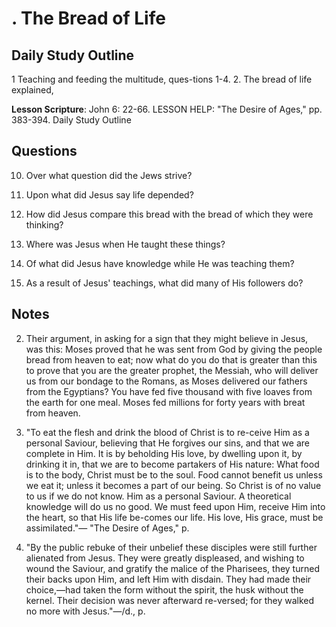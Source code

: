# . The Bread of Life

## Daily Study Outline

1 Teaching and feeding the multitude, ques-tions 1-4. 2. The bread of life explained,

**Lesson Scripture**: John 6: 22-66. LESSON HELP: "The Desire of Ages," pp. 383-394. Daily Study Outline

## Questions

10. Over what question did the Jews strive? 

11. Upon what did Jesus say life depended? 

13. How did Jesus compare this bread with the bread of which they were thinking? 

14. Where was Jesus when He taught these things? 

17. Of what did Jesus have knowledge while He was teaching them? 

19. As a result of Jesus' teachings, what did many of His followers do? 

## Notes

2. Their argument, in asking for a sign that they might believe in Jesus, was this: Moses proved that he was sent from God by giving the people bread from heaven to eat; now what do you do that is greater than this to prove that you are the greater prophet, the Messiah, who will deliver us from our bondage to the Romans, as Moses delivered our fathers from the Egyptians? You have fed five thousand with five loaves from the earth for one meal. Moses fed millions for forty years with breat from heaven.

4. "To eat the flesh and drink the blood of Christ is to re-ceive Him as a personal Saviour, believing that He forgives our sins, and that we are complete in Him. It is by beholding His love, by dwelling upon it, by drinking it in, that we are to become partakers of His nature: What food is to the body, Christ must be to the soul. Food cannot benefit us unless we eat it; unless it becomes a part of our being. So Christ is of no value to us if we do not know. Him as a personal Saviour. A theoretical knowledge will do us no good. We must feed upon Him, receive Him into the heart, so that His life be-comes our life. His love, His grace, must be assimilated."— "The Desire of Ages," p.

5. "By the public rebuke of their unbelief these disciples were still further alienated from Jesus. They were greatly displeased, and wishing to wound the Saviour, and gratify the malice of the Pharisees, they turned their backs upon Him, and left Him with disdain. They had made their choice,—had taken the form without the spirit, the husk without the kernel. Their decision was never afterward re-versed; for they walked no more with Jesus."—/d., p.
